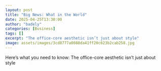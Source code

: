 ```yaml
---
layout: post
title: "Big News: What in the World"
date: 2025-04-25T13:30:00
author: "badely"
categories: [Business]
tags: []
excerpt: "The office-core aesthetic isn’t just about style"
image: assets/images/3cd8777a0088da41ff20c623b2cab258.jpg
---
```


Here’s what you need to know: The office-core aesthetic isn’t just about style

